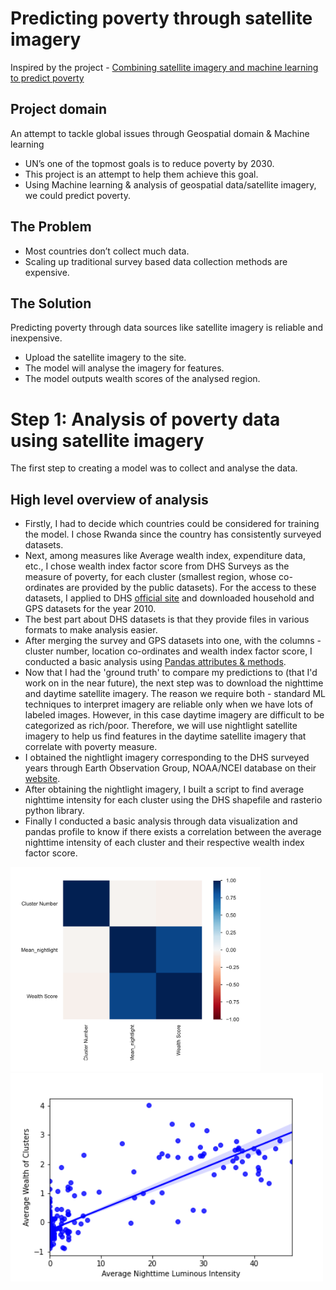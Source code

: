 # Predicting poverty through satellite imagery

Inspired by the project - [Combining satellite imagery and machine learning to predict poverty](http://sustain.stanford.edu/predicting-poverty)

## Project domain
An attempt to tackle global issues through Geospatial domain & Machine learning
- UN’s one of the topmost goals is to reduce poverty by 2030.
- This project is an attempt to help them achieve this goal. 
- Using Machine learning & analysis of geospatial data/satellite imagery, we could predict poverty.

## The Problem
- Most countries don’t collect much data.
- Scaling up traditional survey based data collection methods are expensive.

## The Solution
Predicting poverty through data sources like satellite imagery is reliable and inexpensive. 
- Upload the satellite imagery to the site.
- The model will analyse the imagery for features.
- The model outputs wealth scores of the analysed region.

# Step 1: Analysis of poverty data using satellite imagery
The first step to creating a model was to collect and analyse the data.

## High level overview of analysis
- Firstly, I had to decide which countries could be considered for training the model. I chose Rwanda since the country has consistently surveyed datasets.
- Next, among measures like Average wealth index, expenditure data, etc., I chose wealth index factor score from DHS Surveys as the measure of poverty, for each cluster (smallest region, whose co-ordinates are provided by the public datasets). For the access to these datasets, I applied to DHS [official site](https://dhsprogram.com/Data/) and downloaded household and GPS datasets for the year 2010.
- The best part about DHS datasets is that they provide files in various formats to make analysis easier.
- After merging the survey and GPS datasets into one, with the columns - cluster number, location co-ordinates and wealth index factor score, I conducted a basic analysis using [Pandas attributes & methods](https://pandas.pydata.org/docs/user_guide/index.html).
- Now that I had the 'ground truth' to compare my predictions to (that I'd work on in the near future), the next step was to download the nighttime and daytime satellite imagery. The reason we require both - standard ML techniques to interpret imagery are reliable only when we have lots of labeled images. However, in this case daytime imagery are difficult to be categorized as rich/poor. Therefore, we will use nightlight satellite imagery to help us find features in the daytime satellite imagery that correlate with poverty measure.
- I obtained the nightlight imagery corresponding to the DHS surveyed years through Earth Observation Group, NOAA/NCEI database on their [website](https://eogdata.mines.edu/dmsp/downloadV4composites.html).
- After obtaining the nightlight imagery, I built a script to find average nighttime intensity for each cluster using the DHS shapefile and rasterio python library.
- Finally I conducted a basic analysis through data visualization and pandas profile to know if there exists a correlation between the average nighttime intensity of each cluster and their respective wealth index factor score.

<p float="left">
  <img src="https://github.com/aishwaryawahane/poverty_predictor/blob/main/graphs/Rwanda/Correlation.png" width="400" />
  <img src="https://github.com/aishwaryawahane/poverty_predictor/blob/main/graphs/Rwanda/wealthscore_luminosity.png" width="500" />
</p>
